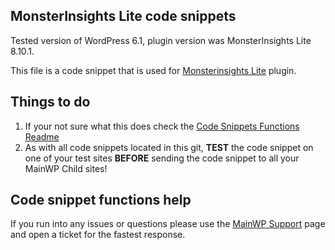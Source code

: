 ## MonsterInsights Lite code snippets

Tested version of WordPress 6.1, plugin version was MonsterInsights Lite 8.10.1.

This file is a code snippet that is used for [Monsterinsights Lite](https://wordpress.org/plugins/google-analytics-for-wordpress/) plugin. 

## Things to do

1. If your not sure what this does check the [Code Snippets Functions Readme](https://github.com/mainwp/Code-Snippets-Functions/blob/master/README.md)
2. As with all code snippets located in this git, **TEST** the code snippet on one of your test sites **BEFORE** sending the code snippet to all your MainWP Child sites!

## Code snippet functions help

If you run into any issues or questions please use the [MainWP Support](https://mainwp.com/support/) page and open a ticket for the fastest response.
